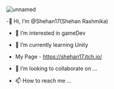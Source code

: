 ![unnamed](https://user-images.githubusercontent.com/92236288/205500474-7ab0ede3-9d6a-4d88-b316-a99a3f8bcdaa.jpg)


-👋 Hi, I’m @Shehan17(Shehan Rashmika)
- 👀 I’m interested in gameDev
- 🌱 I’m currently learning Unity
- My Page - https://shehan17.itch.io/


- 💞️ I’m looking to collaborate on ...
- 📫 How to reach me ...

<!---
Shehan17/Shehan17 is a ✨ special ✨ repository because its `README.md` (this file) appears on your GitHub profile.
You can click the Preview link to take a look at your changes.
--->
